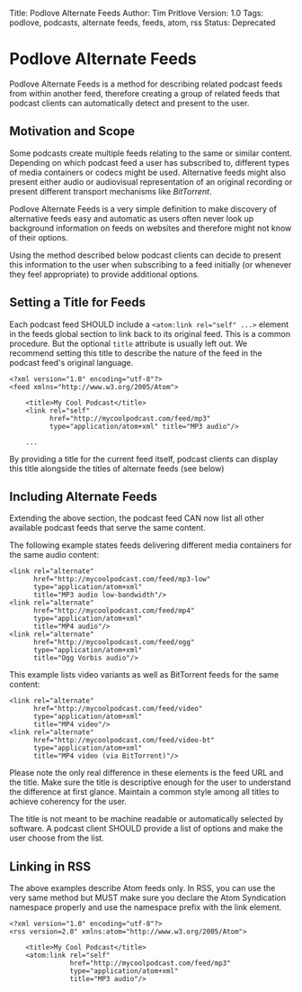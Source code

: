 Title: Podlove Alternate Feeds
Author: Tim Pritlove
Version: 1.0
Tags: podlove, podcasts, alternate feeds, feeds, atom, rss
Status: Deprecated

# Podlove Alternate Feeds #

Podlove Alternate Feeds is a method for describing related podcast feeds from within another feed, therefore creating a group of related feeds that podcast clients can automatically detect and present to the user.

## Motivation and Scope ##

Some podcasts create multiple feeds relating to the same or similar content. Depending on which podcast feed a user has subscribed to, different types of media containers or codecs might be used. Alternative feeds might also present either audio or audiovisual representation of an original recording or present different transport mechanisms like *BitTorrent*.

Podlove Alternate Feeds is a very simple definition to make discovery of alternative feeds easy and automatic as users often never look up background information on feeds on websites and therefore might not know of their options.

Using the method described below podcast clients can decide to present this information to the user when subscribing to a feed initially (or whenever they feel appropriate) to provide additional options.

## Setting a Title for Feeds ##

Each podcast feed SHOULD include a `<atom:link rel="self" ...>` element in the feeds global section to link back to its original feed. This is a common procedure. But the optional <code>title</code> attribute is usually left out. We recommend setting this title to describe the nature of the feed in the podcast feed's original language.

	<?xml version="1.0" encoding="utf-8"?>
	<feed xmlns="http://www.w3.org/2005/Atom">
	
	    <title>My Cool Podcast</title>
	    <link rel="self"
	          href="http://mycoolpodcast.com/feed/mp3"
		      type="application/atom+xml" title="MP3 audio"/>
	
		...
	

By providing a title for the current feed itself, podcast clients can display this title alongside the titles of alternate feeds (see below)

## Including Alternate Feeds ##

Extending the above section, the podcast feed CAN now list all other available podcast feeds that serve the same content.

The following example states feeds delivering different media containers for the same audio content:

	<link rel="alternate"
	      href="http://mycoolpodcast.com/feed/mp3-low"
	      type="application/atom+xml"
	      title="MP3 audio low-bandwidth"/>
	<link rel="alternate"
	      href="http://mycoolpodcast.com/feed/mp4"
	      type="application/atom+xml"
	      title="MP4 audio"/>
	<link rel="alternate"
	      href="http://mycoolpodcast.com/feed/ogg"
	      type="application/atom+xml"
	      title="Ogg Vorbis audio"/>

This example lists video variants as well as BitTorrent feeds for the same content:

	<link rel="alternate"
	      href="http://mycoolpodcast.com/feed/video"
	      type="application/atom+xml"
	      title="MP4 video"/>
	<link rel="alternate"
	      href="http://mycoolpodcast.com/feed/video-bt"
	      type="application/atom+xml"
	      title="MP4 video (via BitTorrent)"/>

Please note the only real difference in these elements is the feed URL and the title. Make sure the title is descriptive enough for the user to understand the difference at first glance. Maintain a common style among all titles to achieve coherency for the user.

The title is not meant to be machine readable or automatically selected by software. A podcast client SHOULD provide a list of options and make the user choose from the list.

## Linking in RSS ##

The above examples describe Atom feeds only. In RSS, you can use the very same method but MUST make sure you declare the Atom Syndication namespace properly and use the namespace prefix with the link element.

	<?xml version="1.0" encoding="utf-8"?>
	<rss version=2.0" xmlns:atom="http://www.w3.org/2005/Atom">
	
	    <title>My Cool Podcast</title>
	    <atom:link rel="self"
	               href="http://mycoolpodcast.com/feed/mp3"
	               type="application/atom+xml"
	               title="MP3 audio"/>
